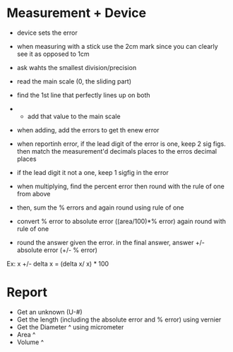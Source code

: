 # Measurement + Device
- device sets the error
- when measuring with a stick use the 2cm mark since you can clearly see it as opposed to 1cm
- ask wahts the smallest division/precision

- read the main scale (0, the sliding part)
- find the 1st line that perfectly lines up on both
- - add that value to the main scale

- when adding, add the errors to get th enew error
- when reportinh error, if the lead digit of the error is one, keep 2 sig figs. then match the measurement'd decimals places to the erros decimal places
- if the lead digit it not a one, keep 1 sigfig in the error

- when multiplying, find the percent error then round with the rule of one from above
- then, sum the % errors and again round using rule of one
- convert % error to absolute error ((area/100)*% error) again round with rule of one
- round the answer given the error. in the final answer, answer +/- absolute error (+/- % error)

Ex: x +/- delta x = (delta x/ x) * 100

# Report
- Get an unknown (U-#)
- Get the length (including the absolute error and % error) using vernier
- Get the Diameter ^ using micrometer
- Area ^
- Volume ^ 